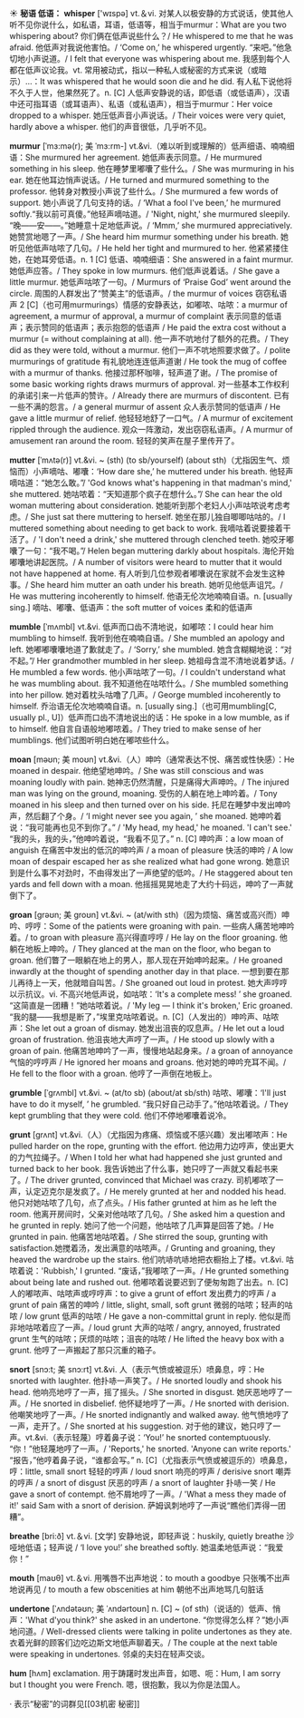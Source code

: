 ☀ <span class="category">**秘语 低语：**</span>
<span class="vocabulary">**whisper**</span> ['wɪspə] 
<span class="definition">vt.＆vi. 对某人以极安静的方式说话，使其他人听不见你说什么，如私语，耳语，低语等，相当于murmur：</span>What are you two whispering about? 你们俩在低声说些什么？/ He whispered to me that he was afraid. 他低声对我说他害怕。/ ‘Come on,’ he whispered urgently. “来吧。”他急切地小声说道。/ I felt that everyone was whispering about me. 我感到每个人都在低声议论我。<span class="definition">vt. 常用被动式，指以一种私人或秘密的方式来说（或暗示）…：</span>It was whispered that he would soon die and he did. 有人私下说他将不久于人世，他果然死了。<span class="definition">n. [C] 人低声安静说的话，即低语（或低语声），汉语中还可指耳语（或耳语声）、私语（或私语声），相当于murmur：</span>Her voice dropped to a whisper. 她压低声音小声说话。/ Their voices were very quiet, hardly above a whisper. 他们的声音很低，几乎听不见。
           
<span class="vocabulary">**murmur**</span> [ˈmɜ:mə(r); 美 ˈmɜ:rm-]
<span class="definition">vt.&vi.（难以听到或理解的）低声细语、喃喃细语：</span>She murmured her agreement. 她低声表示同意。/ He murmured something in his sleep. 他在睡梦里嘟囔了些什么。/ She was murmuring in his ear. 她在他耳边悄声说话。/ He turned and murmured something to the professor. 他转身对教授小声说了些什么。/ She murmured a few words of support. 她小声说了几句支持的话。/ ‘What a fool I've been,’ he murmured softly.“我以前可真傻。”他轻声嘀咕道。/ 'Night, night,' she murmured sleepily. “晚——安——。”她睡意十足地低声说。/ ‘Mmm,’ she murmured appreciatively. 她赞赏地嗯了一声。/ She heard him murmur something under his breath. 她听见他低声咕哝了几句。/ He held her tight and murmured to her. 他紧紧搂住她，在她耳旁低语。<span class="definition">n. 1 [C] 低语、喃喃细语：</span>She answered in a faint murmur. 她低声应答。/ They spoke in low murmurs. 他们低声说着话。/ She gave a little murmur. 她低声咕哝了一句。/ Murmurs of ‘Praise God’ went around the circle. 周围的人群发出了“赞美主”的低语声。/ the murmur of voices 窃窃私语声 <span class="definition">2 [C]（也可用murmurings）情感的安静表达，如嘟哝、咕哝：</span>a murmur of agreement, a murmur of approval, a murmur of complaint 表示同意的低语声；表示赞同的低语声；表示抱怨的低语声 / He paid the extra cost without a murmur (= without complaining at all). 他一声不吭地付了额外的花费。/ They did as they were told, without a murmur. 他们一声不吭地照要求做了。/ polite murmurings of gratitude 有礼貌地连连低声道谢 / He took the mug of coffee with a murmur of thanks. 他接过那杯咖啡，轻声道了谢。/ The promise of some basic working rights draws murmurs of approval. 对一些基本工作权利的承诺引来一片低声的赞许。/ Already there are murmurs of discontent. 已有一些不满的怨言。/ a general murmur of assent 众人表示赞同的低语声 / He gave a little murmur of relief. 他轻轻地舒了一口气。/ A murmur of excitement rippled through the audience. 观众一阵激动，发出窃窃私语声。/ A murmur of amusement ran around the room. 轻轻的笑声在屋子里传开了。
           
<span class="vocabulary">**mutter**</span> [ˈmʌtə(r)]
<span class="definition">vt.&vi. ~ (sth) (to sb/yourself) (about sth)（尤指因生气、烦恼而）小声嘀咕、嘟囔：</span>‘How dare she,’ he muttered under his breath. 他轻声嘀咕道：“她怎么敢。”/ 'God knows what's happening in that madman's mind,' she muttered. 她咕哝着：“天知道那个疯子在想什么。”/ She can hear the old woman muttering about consideration. 她能听到那个老妇人小声咕哝说考虑考虑。/ She just sat there muttering to herself. 她坐在那儿独自唧唧咕咕的。/ I muttered something about needing to get back to work. 我嘀咕着说要接着干活了。/ 'I don't need a drink,' she muttered through clenched teeth. 她咬牙嘟囔了一句：“我不喝。”/ Helen began muttering darkly about hospitals. 海伦开始嘟囔地讲起医院。/ A number of visitors were heard to mutter that it would not have happened at home. 有人听到几位参观者嘟囔说在家就不会发生这种事。/ She heard him mutter an oath under his breath. 她听见他低声诅咒。/ He was muttering incoherently to himself. 他语无伦次地喃喃自语。<span class="definition">n. [usually sing.] 嘀咕、嘟囔、低语声：</span>the soft mutter of voices 柔和的低语声            
           
<span class="vocabulary">**mumble**</span> [ˈmʌmbl]
<span class="definition">vt.&vi. 低声而口齿不清地说，如嘟哝：</span>I could hear him mumbling to himself. 我听到他在喃喃自语。/ She mumbled an apology and left. 她嘟嘟囔囔地道了歉就走了。/ ‘Sorry,’ she mumbled. 她含含糊糊地说：“对不起。”/ Her grandmother mumbled in her sleep. 她祖母含混不清地说着梦话。/ He mumbled a few words. 他小声咕哝了一句。/ I couldn't understand what he was mumbling about. 我不知道他在咕哝什么。/ She mumbled something into her pillow. 她对着枕头咕噜了几声。/ George mumbled incoherently to himself. 乔治语无伦次地喃喃自语。<span class="definition">n. [usually sing.]（也可用mumbling[C, usually pl., U]）低声而口齿不清地说出的话：</span>He spoke in a low mumble, as if to himself. 他自言自语般地嘟哝着。/ They tried to make sense of her mumblings. 他们试图听明白她在嘟哝些什么。

<span class="vocabulary">**moan**</span> [məʊn; 美 moʊn]
<span class="definition">vt.&vi.（人）呻吟（通常表达不悦、痛苦或性快感）：</span>He moaned in despair. 他绝望地呻吟。/ She was still conscious and was moaning loudly with pain. 她神志仍然清醒，只是痛得大声呻吟。/ The injured man was lying on the ground, moaning. 受伤的人躺在地上呻吟着。/ Tony moaned in his sleep and then turned over on his side. 托尼在睡梦中发出呻吟声，然后翻了个身。/ ‘I might never see you again, ’ she moaned. 她呻吟着说：“我可能再也见不到你了。” / 'My head, my head,' he moaned. 'I can't see.' “我的头，我的头，”他呻吟着说，“我看不见了。” <span class="definition">n. [C] 呻吟声：</span>a low moan of anguish 在痛苦中发出的低沉的呻吟声 / a moan of pleasure 快活的呻吟 / A low moan of despair escaped her as she realized what had gone wrong. 她意识到是什么事不对劲时，不由得发出了一声绝望的低吟。/ He staggered about ten yards and fell down with a moan. 他摇摇晃晃地走了大约十码远，呻吟了一声就倒下了。          

<span class="vocabulary">**groan**</span> [grəʊn; 美 groʊn]
<span class="definition">vt.&vi. ~ (at/with sth)（因为烦恼、痛苦或高兴而）呻吟、哼哼：</span>Some of the patients were groaning with pain. 一些病人痛苦地呻吟着。/ to groan with pleasure 高兴得直哼哼 / He lay on the floor groaning. 他躺在地板上呻吟。/ They glanced at the man on the floor, who began to groan. 他们瞥了一眼躺在地上的男人，那人现在开始呻吟起来。/ He groaned inwardly at the thought of spending another day in that place. 一想到要在那儿再待上一天，他就暗自叫苦。/ She groaned out loud in protest. 她大声哼哼以示抗议。<span class="definition">vi. 不高兴地低声说，如咕哝：</span>‘It's a complete mess! ’ she groaned. “这简直是一团糟！”她咕哝着说。/ 'My leg — I think it's broken,' Eric groaned. “我的腿——我想是断了，”埃里克咕哝着说。<span class="definition">n. [C]（人发出的）呻吟声、咕哝声：</span>She let out a groan of dismay. 她发出沮丧的叹息声。/ He let out a loud groan of frustration. 他沮丧地大声哼了一声。/ He stood up slowly with a groan of pain. 他痛苦地呻吟了一声，慢慢地站起身来。/ a groan of annoyance 气恼的哼哼声 / He ignored her moans and groans. 他对她的呻吟充耳不闻。/ He fell to the floor with a groan. 他哼了一声倒在地板上。
           
<span class="vocabulary">**grumble**</span> [ˈgrʌmbl]
<span class="definition">vt.&vi. ~ (at/to sb) (about/at sb/sth) 咕哝、嘟囔：</span>‘I'll just have to do it myself, ’ he grumbled. “我只好自己动手了。”他咕哝着说。/ They kept grumbling that they were cold. 他们不停地嘟囔着说冷。
           
<span class="vocabulary">**grunt**</span> [grʌnt]
<span class="definition">vt.&vi.（人）（尤指因为疼痛、烦恼或不感兴趣）发出嘟哝声：</span>He pulled harder on the rope, grunting with the effort. 他边用力边哼声，使出更大的力气拉绳子。/ When I told her what had happened she just grunted and turned back to her book. 我告诉她出了什么事，她只哼了一声就又看起书来了。/ The driver grunted, convinced that Michael was crazy. 司机嘟哝了一声，认定迈克尔是发疯了。/ He merely grunted at her and nodded his head. 他只对她咕哝了几句，点了点头。/ His father grunted at him as he left the room. 他离开房间时，父亲对他咕哝了几句。/ She asked him a question and he grunted in reply. 她问了他一个问题，他咕哝了几声算是回答了她。/ He grunted in pain. 他痛苦地咕哝着。/ She stirred the soup, grunting with satisfaction.她搅着汤，发出满意的咕哝声。/ Grunting and groaning, they heaved the wardrobe up the stairs. 他们吭哧吭哧地把衣橱抬上了楼。<span class="definition">vt.&vi. 咕哝着说：</span>'Rubbish,' I grunted. “废话，”我嘟哝了一声。/ He grunted something about being late and rushed out. 他嘟哝着说要迟到了便匆匆跑了出去。<span class="definition">n. [C] 人的嘟哝声、咕哝声或哼哼声：</span>to give a grunt of effort 发出费力的哼声 / a grunt of pain 痛苦的呻吟 / little, slight, small, soft grunt 微弱的咕哝；轻声的咕哝 / low grunt 低声的咕哝 / He gave a non-committal grunt in reply. 他似是而非地咕哝着应了一声。/ loud grunt 大声的咕哝 / angry, annoyed, frustrated grunt 生气的咕哝；厌烦的咕哝；沮丧的咕哝 / He lifted the heavy box with a grunt. 他哼了一声搬起了那只沉重的箱子。
           
<span class="vocabulary">**snort**</span> [snɔ:t; 美 snɔ:rt]
<span class="definition">vt.&vi. 人（表示气愤或被逗乐）喷鼻息，哼：</span>He snorted with laughter. 他扑哧一声笑了。/ He snorted loudly and shook his head. 他响亮地哼了一声，摇了摇头。/ She snorted in disgust. 她厌恶地哼了一声。/ He snorted in disbelief. 他怀疑地哼了一声。/ He snorted with derision. 他嘲笑地哼了一声。/ He snorted indignantly and walked away. 他气愤地哼了一声，走开了。/ She snorted at his suggestion. 对于他的建议，她只哼了一声。<span class="definition">vt.&vi.（表示轻蔑）哼着鼻子说：</span>‘You!’ he snorted contemptuously. “你！”他轻蔑地哼了一声。/ 'Reports,' he snorted. 'Anyone can write reports.' “报告，”他哼着鼻子说，“谁都会写。” <span class="definition">n. [C]（尤指表示气愤或被逗乐的）喷鼻息，哼：</span>little, small snort 轻轻的哼声 / loud snort 响亮的哼声 / derisive snort 嘲弄的哼声 / a snort of disgust 厌恶的哼声 / a snort of laughter 扑哧一笑 / He gave a snort of contempt. 他不屑地哼了一声。/ 'What a mess they made of it!' said Sam with a snort of derision. 萨姆讽刺地哼了一声说“瞧他们弄得一团糟”。

<span class="vocabulary">**breathe**</span> [bri:ð] 
<span class="definition">vt.＆vi. [文学] 安静地说，即轻声说：</span>huskily, quietly breathe 沙哑地低语；轻声说 / ‘I love you!’ she breathed softly. 她温柔地低声说：“我爱你！”

<span class="vocabulary">**mouth**</span> [maʊθ] 
<span class="definition">vt.＆vi. 用嘴唇不出声地说：</span>to mouth a goodbye 只张嘴不出声地说再见 / to mouth a few obscenities at him 朝他不出声地骂几句脏话
           
<span class="vocabulary">**undertone**</span> [ˈʌndətəʊn; 美 ˈʌndərtoʊn]
<span class="definition">n. [C] ~ (of sth)（说话的）低声、悄声：</span>'What d'you think?' she asked in an undertone. “你觉得怎么样？”她小声地问道。/ Well-dressed clients were talking in polite undertones as they ate. 衣着光鲜的顾客们边吃边斯文地低声聊着天。/ The couple at the next table were speaking in undertones. 邻桌的夫妇在轻声交谈。
           
<span class="vocabulary">**hum**</span> [hʌm]
<span class="definition">exclamation. 用于踌躇时发出声音，如嗯、呃：</span>Hum, I am sorry but I thought you were French. 嗯，很抱歉，我以为你是法国人。

· 表示“秘密”的词群见[[03机密 秘密]]

